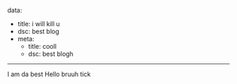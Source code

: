 data:
  - title: i will kill u
  - dsc: best blog
  - meta:
    - title: cooll
    - dsc: best blogh
---


I am da best
Hello
bruuh
tick

